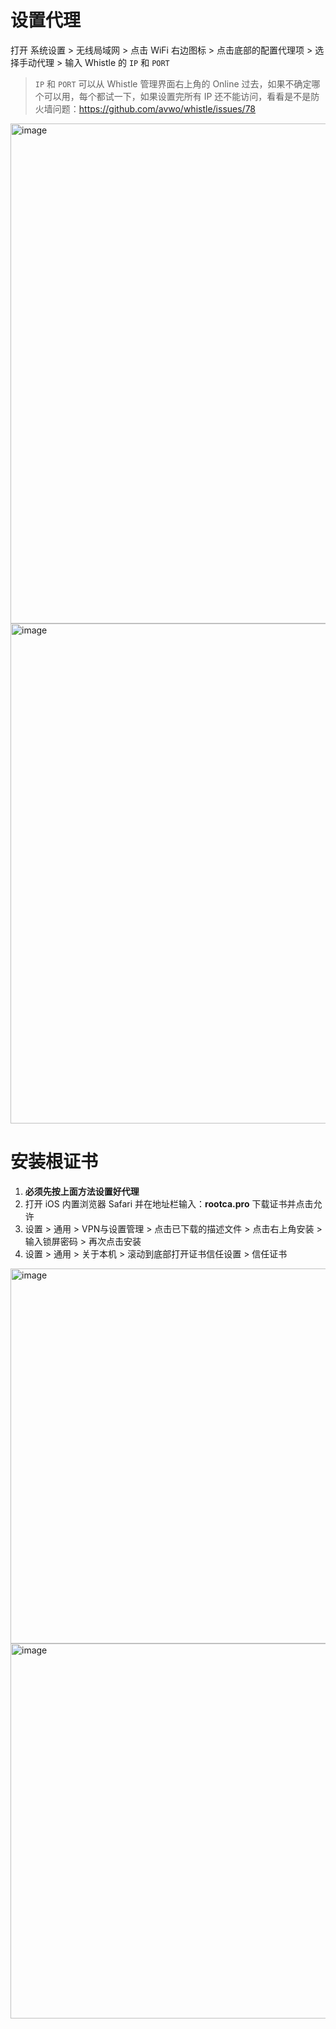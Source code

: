 # 设置代理
打开 系统设置 > 无线局域网 > 点击 WiFi 右边图标 > 点击底部的配置代理项 > 选择手动代理 > 输入 Whistle 的 `IP` 和 `PORT`
> `IP` 和 `PORT` 可以从 Whistle 管理界面右上角的 Online 过去，如果不确定哪个可以用，每个都试一下，如果设置完所有 IP 还不能访问，看看是不是防火墙问题：https://github.com/avwo/whistle/issues/78

<img width="800" alt="image" src="https://user-images.githubusercontent.com/11450939/170613061-82703fbd-737a-4b11-8662-a4b0ecef9850.png">

<img width="800" alt="image" src="https://user-images.githubusercontent.com/11450939/170612428-b2a82a4d-acd8-43a5-9f51-3cedabd73864.png">

# 安装根证书
1. **必须先按上面方法设置好代理**
2. 打开 iOS 内置浏览器 Safari 并在地址栏输入：**rootca.pro** 下载证书并点击允许
3. 设置 > 通用 > VPN与设置管理 > 点击已下载的描述文件 > 点击右上角安装 > 输入锁屏密码 > 再次点击安装
4. 设置 > 通用 > 关于本机 > 滚动到底部打开证书信任设置 > 信任证书

<img width="600" alt="image" src="https://user-images.githubusercontent.com/11450939/170624035-4ba755ab-5f86-4caf-b28b-3bcde7f6e996.png">

<img width="600" alt="image" src="https://user-images.githubusercontent.com/11450939/170624662-fe5190c7-f068-4c45-aa01-d22220266426.png">

